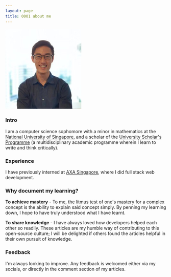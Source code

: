 ```yaml
---
layout: page
title: 0001 about me
---
```


![Larry Photo](/assets/img/site/larry.jpg)

### Intro

I am a computer science sophomore with a minor in mathematics at the
[National University of Singapore](https://www.comp.nus.edu.sg/programmes/ug/cs/),
and a scholar of the [University Scholar's Programme](http://www.usp.nus.edu.sg/)
(a multidisciplinary academic programme wherein I learn to write and think critically).

### Experience

I have previously interned at [AXA Singapore](https://www.axa.com.sg/),
where I did full stack web development.

### Why document my learning?

**To achieve mastery** - To me, the litmus test of one's mastery for a complex concept is the
ability to explain said concept simply.
By penning my learning down, I hope to have truly understood what I have learnt.

**To share knowledge** - I have always loved how developers helped each other so readily. These articles
are my humble way of contributing to this open-source culture;
I will be delighted if others found the articles helpful in their own pursuit of knowledge.

### Feedback

I'm always looking to improve. Any feedback is welcomed either via my socials, or directly in the comment section of my articles.
